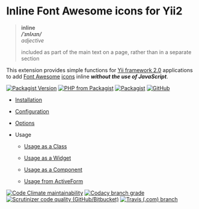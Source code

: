 # Inline Font Awesome icons for Yii2

> **inline**  
> ***/ˈɪnlʌɪn/***  
> *adjective*
>
> included as part of the main text on a page, rather than in a separate section

This extension provides simple functions for [Yii framework 2.0](http://www.yiiframework.com/) applications to add
[Font Awesome](https://fontawesome.com/) [icons](https://fontawesome.com/icons) inline
***without the use of JavaScript***.

[![Packagist Version](https://img.shields.io/packagist/v/Thoulah/yii2-fontawesome-inline.svg)](https://packagist.org/packages/thoulah/yii2-fontawesome-inline)
[![PHP from Packagist](https://img.shields.io/packagist/php-v/Thoulah/yii2-fontawesome-inline.svg)](https://php.net/)
[![Packagist](https://img.shields.io/packagist/dt/Thoulah/yii2-fontawesome-inline.svg)](https://packagist.org/packages/thoulah/yii2-fontawesome-inline)
[![GitHub](https://img.shields.io/github/license/Thoulah/yii2-fontawesome-inline.svg)](https://github.com/Thoulah/yii2-fontawesome-inline/blob/master/LICENSE)

*   [Installation](docs/installation.md)

*   [Configuration](docs/configuration.md)

*   [Options](docs/options.md)

*   Usage

    *   [Usage as a Class](docs/usageClass.md)

    *   [Usage as a Widget](docs/usageWidget.md)

    *   [Usage as a Component](docs/usageComponent.md)

    *   [Usage from ActiveForm](docs/usageActiveForm.md)

[![Code Climate maintainability](https://img.shields.io/codeclimate/maintainability/Thoulah/yii2-fontawesome-inline.svg)](https://codeclimate.com/github/Thoulah/yii2-fontawesome-inline/maintainability)
[![Codacy branch grade](https://img.shields.io/codacy/grade/77359b0ae813411895da7d33bb009bf0/master.svg)](https://www.codacy.com/app/Thoulah/yii2-fontawesome-inline)
[![Scrutinizer code quality (GitHub/Bitbucket)](https://img.shields.io/scrutinizer/quality/g/Thoulah/yii2-fontawesome-inline/master.svg)](https://scrutinizer-ci.com/g/Thoulah/yii2-fontawesome-inline/?branch=master)
[![Travis (.com) branch](https://img.shields.io/travis/com/Thoulah/yii2-fontawesome-inline/master.svg)](https://travis-ci.com/Thoulah/yii2-fontawesome-inline)
